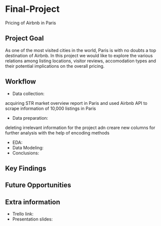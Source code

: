 # Final-Project
Pricing of Airbnb in Paris

## Project Goal
As one of the most visited cities in the world, Paris is with no doubts a top destination of Airbnb. In this project we would like to explore the various relations among listing locations, visitor reviews, accomodation types and their potential implications on the overall pricing. 

## Workflow

- Data collection: 

acquiring STR market overview report in Paris and used Airbnb API to scrape information of 10,000 listings in Paris

- Data preparation: 

deleting irrelevant information for the project adn creare new columns for further analysis with the help of encoding methods

- EDA: 
- Data Modeling: 
- Conclusions: 

## Key Findings

## Future Opportunities

## Extra information
- Trello link:
- Presentation slides:

